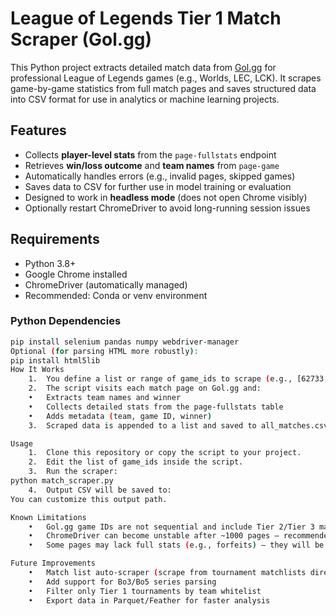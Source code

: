 # League of Legends Tier 1 Match Scraper (Gol.gg)

This Python project extracts detailed match data from [Gol.gg](https://gol.gg) for professional League of Legends games (e.g., Worlds, LEC, LCK). It scrapes game-by-game statistics from full match pages and saves structured data into CSV format for use in analytics or machine learning projects.

## Features

- Collects **player-level stats** from the `page-fullstats` endpoint
- Retrieves **win/loss outcome** and **team names** from `page-game`
- Automatically handles errors (e.g., invalid pages, skipped games)
- Saves data to CSV for further use in model training or evaluation
- Designed to work in **headless mode** (does not open Chrome visibly)
- Optionally restart ChromeDriver to avoid long-running session issues

## Requirements

- Python 3.8+
- Google Chrome installed
- ChromeDriver (automatically managed)
- Recommended: Conda or venv environment

### Python Dependencies

```bash
pip install selenium pandas numpy webdriver-manager
Optional (for parsing HTML more robustly):
pip install html5lib
How It Works
	1.	You define a list or range of game_ids to scrape (e.g., [62733, 62734, ...])
	2.	The script visits each match page on Gol.gg and:
	•	Extracts team names and winner
	•	Collects detailed stats from the page-fullstats table
	•	Adds metadata (team, game ID, winner)
	3.	Scraped data is appended to a list and saved to all_matches.csv

Usage
	1.	Clone this repository or copy the script to your project.
	2.	Edit the list of game_ids inside the script.
	3.	Run the scraper:
python match_scraper.py
	4.	Output CSV will be saved to:
You can customize this output path.

Known Limitations
	•	Gol.gg game IDs are not sequential and include Tier 2/Tier 3 matches — consider filtering after scraping based on team names or tournaments.
	•	ChromeDriver can become unstable after ~1000 pages — recommended to restart the driver every 500–1000 matches.
	•	Some pages may lack full stats (e.g., forfeits) — they will be skipped automatically.

Future Improvements
	•	Match list auto-scraper (scrape from tournament matchlists directly)
	•	Add support for Bo3/Bo5 series parsing
	•	Filter only Tier 1 tournaments by team whitelist
	•	Export data in Parquet/Feather for faster analysis
